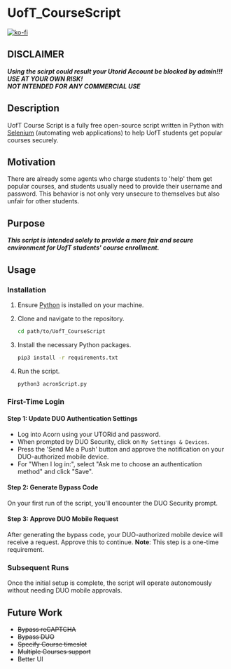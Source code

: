 # UofT_CourseScript
[![ko-fi](https://ko-fi.com/img/githubbutton_sm.svg)](https://ko-fi.com/E1E0F4Y96)

## DISCLAIMER
***Using the scirpt could result your Utorid Account be blocked by admin!!!***\
***USE AT YOUR OWN RISK!***\
***NOT INTENDED FOR ANY COMMERCIAL USE***

## Description
UofT Course Script is a fully free open-source script written in Python with [Selenium](https://www.selenium.dev/) (automating web applications) to help UofT students get popular courses securely.

## Motivation
There are already some agents who charge students to 'help' them get popular courses, and students usually need to provide their username and password.
This behavior is not only very unsecure to themselves but also unfair for other students.

## Purpose
***This script is intended solely to provide a more fair and secure environment for UofT students' course enrollment.***

## Usage

### Installation

1. Ensure [Python](https://www.python.org/downloads/) is installed on your machine.

2. Clone and navigate to the repository.
   ```bash
   cd path/to/UofT_CourseScript
   ```

3. Install the necessary Python packages.
   ```bash
   pip3 install -r requirements.txt
   ```

4. Run the script.
   ```bash
   python3 acronScript.py
   ```

### First-Time Login

#### Step 1: Update DUO Authentication Settings

- Log into Acorn using your UTORid and password.
- When prompted by DUO Security, click on `My Settings & Devices`.
- Press the 'Send Me a Push' button and approve the notification on your DUO-authorized mobile device.
- For "When I log in:", select "Ask me to choose an authentication method" and click "Save".

#### Step 2: Generate Bypass Code

On your first run of the script, you'll encounter the DUO Security prompt.

#### Step 3: Approve DUO Mobile Request

After generating the bypass code, your DUO-authorized mobile device will receive a request. Approve this to continue. **Note**: This step is a one-time requirement.

### Subsequent Runs

Once the initial setup is complete, the script will operate autonomously without needing DUO mobile approvals.


## Future Work
- ~~Bypass reCAPTCHA~~
- ~~Bypass DUO~~
- ~~Specify Course timeslot~~
- ~~Multiple Courses support~~
- Better UI



